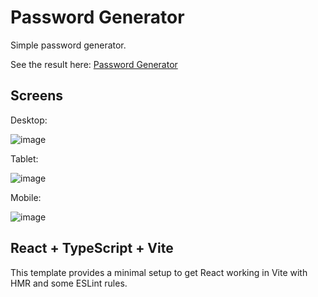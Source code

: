 
# Password Generator

Simple password generator.

See the result here: [Password Generator](https://password-gen-863304.netlify.app/)

## Screens

Desktop:

![image](https://github.com/alexxuss1996/password-generator/assets/28108101/1899544c-2f0a-464e-aa71-a6a124913321)

Tablet:

![image](https://github.com/alexxuss1996/password-generator/assets/28108101/e0fd2879-2301-47cb-8fb5-88c459d9a473)

Mobile:

![image](https://github.com/alexxuss1996/password-generator/assets/28108101/393b3255-48b2-43f4-b376-e9bab1a19282)

## React + TypeScript + Vite

This template provides a minimal setup to get React working in Vite with HMR and some ESLint rules.
